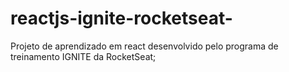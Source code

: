 # reactjs-ignite-rocketseat-
Projeto de aprendizado em react desenvolvido pelo programa de treinamento IGNITE da RocketSeat;
